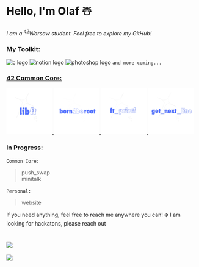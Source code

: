 # Hello, I'm Olaf ☃️
*I am a  <sup>42</sup>Warsaw student. Feel free to explore my GitHub!*

### My Toolkit:
<img src="https://cdn.jsdelivr.net/gh/devicons/devicon/icons/c/c-original.svg" width="40" alt="c logo"> <img src="https://cdn.jsdelivr.net/gh/devicons/devicon/icons/notion/notion-original.svg" width="40" alt="notion logo"> <img src="https://cdn.jsdelivr.net/gh/devicons/devicon/icons/photoshop/photoshop-original.svg" width="40" alt="photoshop logo"> `and more coming...`

### [42 Common Core:](https://github.com/0h-laugh/Core)
<picture>
  <a href="https://github.com/0h-laugh/Core/tree/main/libft">
    <img src="https://github.com/0h-laugh/0h-laugh/raw/main/keep_laughing/libft.png" width="120" alt="libft.png">
  </a>
</picture>
<picture>
  <a href="https://github.com/0h-laugh/0h-laugh/blob/main/keep_laughing/born2beroot.png">
    <img src="https://github.com/0h-laugh/0h-laugh/raw/main/keep_laughing/born2beroot.png" width="120" alt="born2beroot.png">
  </a>
</picture>
<picture>
  <a href="https://github.com/0h-laugh/Core/tree/main/ft_printf">
    <img src="https://github.com/0h-laugh/0h-laugh/raw/main/keep_laughing/ft_printf.png" width="120" alt="ft_printf.png">
  </a>
</picture>
<picture>
  <a href="https://github.com/0h-laugh/Core/tree/main/get_next_line">
    <img src="https://github.com/0h-laugh/0h-laugh/raw/main/keep_laughing/get_next_line.png" width="120" alt="get_next_line.png">
  </a>
</picture>

### In Progress:
`Common Core:`
> push_swap </br>
> minitalk

`Personal:`
> website </br>

If you need anything, feel free to reach me anywhere you can! ❄️
I am looking for hackatons, please reach out

#
![](https://github-readme-stats.vercel.app/api/top-langs/?username=0h-laugh&theme=tokyonight&hide_border=true&include_all_commits=false&count_private=false&layout=compact) </br>

[![](https://visitcount.itsvg.in/api?id=0h-laugh&icon=5&color=6)](https://visitcount.itsvg.in)
